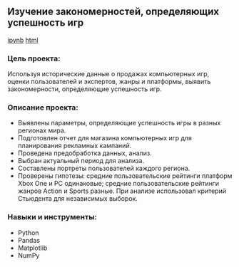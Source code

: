 ## Изучение закономерностей, определяющих успешность игр
[ipynb](https://github.com/magnanimous24/Portfolio/blob/main/Project%202/Game%20analysis.ipynb)
[html](https://github.com/magnanimous24/Portfolio/blob/main/Project%202/Game%20analysis.html)
### Цель проекта:
Используя исторические данные о продажах компьютерных игр, оценки пользователей и экспертов, жанры и платформы, выявить закономерности, определяющие успешность игр.
### Описание проекта:
- Выявлены параметры, определяющие успешность игры в разных регионах мира.
- Подготовлен отчет для магазина компьютерных игр для планирования
рекламных кампаний.
- Проведена предобработка данных, анализ.
- Выбран актуальный период для анализа.
- Составлены портреты пользователей каждого региона.
- Проверены гипотезы: средние пользовательские рейтинги платформ Xbox One и PC одинаковые;
средние пользовательские рейтинги жанров Action и Sports разные. При анализе использовал критерий Стьюдента для независимых выборок.
### Навыки и инструменты:
- Python
- Pandas
- Matplotlib
- NumPy
